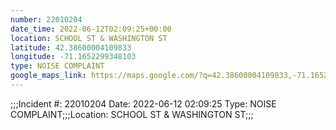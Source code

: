 ```yaml
---
number: 22010204
date_time: 2022-06-12T02:09:25+00:00
location: SCHOOL ST & WASHINGTON ST
latitude: 42.38600004109833
longitude: -71.1652299348103
type: NOISE COMPLAINT
google_maps_link: https://maps.google.com/?q=42.38600004109833,-71.1652299348103
---
```


;;;Incident #: 22010204  Date: 2022-06-12 02:09:25   Type: NOISE COMPLAINT;;;Location: SCHOOL ST & WASHINGTON ST;;;
